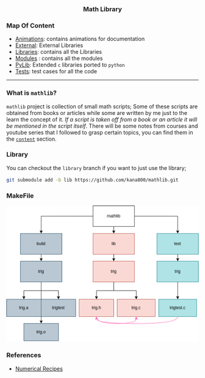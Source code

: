 <h3 align="center">Math Library</h3>

### Map Of Content

- [Animations](animations): contains animations for documentation
- [External](external): External Libraries
- [Libraries](lib): contains all the Libraries
- [Modules](modules) : contains all the modules
- [PyLib](pylib): Extended `c` libraries ported to `python`
- [Tests](tests): test cases for all the code 

---

### What is `mathlib`? 

`mathlib` project is collection of small math scripts; Some of these scripts are obtained from books or articles while some are written by me just to the learn the concept of it.
*If a script is taken off from a book or an article it will be mentioned in the script itself*. There will be some notes from courses and youtube series that I followed to 
grasp certain topics, you can find them in the [`content`](content) section.

### Library

You can checkout the `library` branch if you want to just use the library;

```bash
git submodule add -b lib https://github.com/kana800/mathlib.git
```

### MakeFile

<p style="align=center;">
    <img src=".images/makefile.png">
</p>

### References

- [Numerical Recipes](http://numerical.recipes/book/book.html)
